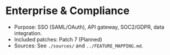 # Enterprise & Compliance

- Purpose: SSO (SAML/OAuth), API gateway, SOC2/GDPR, data integration.
- Included patches: Patch 7 (Planned)
- Sources: See `./sources/` and `../FEATURE_MAPPING.md`.

